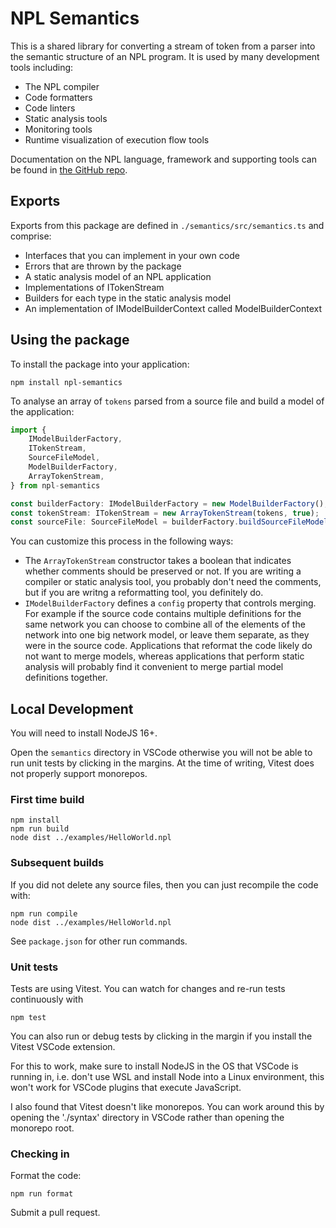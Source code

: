 # NPL Semantics

This is a shared library for converting a stream of token from a parser into the semantic structure of an NPL program. It is used by many development tools including:

-   The NPL compiler
-   Code formatters
-   Code linters
-   Static analysis tools
-   Monitoring tools
-   Runtime visualization of execution flow tools

Documentation on the NPL language, framework and supporting tools can be found in [the GitHub repo](https://github.com/Bikeman868/NPL).

## Exports

Exports from this package are defined in `./semantics/src/semantics.ts` and comprise:

-   Interfaces that you can implement in your own code
-   Errors that are thrown by the package
-   A static analysis model of an NPL application
-   Implementations of ITokenStream
-   Builders for each type in the static analysis model
-   An implementation of IModelBuilderContext called ModelBuilderContext

## Using the package

To install the package into your application:

```shell
npm install npl-semantics
```

To analyse an array of `tokens` parsed from a source file and build a model of the application:

```typescript
import {
    IModelBuilderFactory,
    ITokenStream,
    SourceFileModel,
    ModelBuilderFactory,
    ArrayTokenStream,
} from npl-semantics

const builderFactory: IModelBuilderFactory = new ModelBuilderFactory();
const tokenStream: ITokenStream = new ArrayTokenStream(tokens, true);
const sourceFile: SourceFileModel = builderFactory.buildSourceFileModel(tokenStream);
```

You can customize this process in the following ways:

-   The `ArrayTokenStream` constructor takes a boolean that indicates whether comments should be preserved or not. If you are writing a compiler or static analysis tool, you probably don't need the comments, but if you are writng a reformatting tool, you definitely do.
-   `IModelBuilderFactory` defines a `config` property that controls merging. For example if the source code contains multiple definitions for the same network you can choose to combine all of the elements of the network into one big network model, or leave them separate, as they were in the source code. Applications that reformat the code likely
    do not want to merge models, whereas applications that perform static analysis will probably find it convenient to
    merge partial model definitions together.

## Local Development

You will need to install NodeJS 16+.

Open the `semantics` directory in VSCode otherwise you will not be able to run unit tests by clicking in the margins.
At the time of writing, Vitest does not properly support monorepos.

### First time build

```shell
npm install
npm run build
node dist ../examples/HelloWorld.npl
```

### Subsequent builds

If you did not delete any source files, then you can just recompile the code with:

```shell
npm run compile
node dist ../examples/HelloWorld.npl
```

See `package.json` for other run commands.

### Unit tests

Tests are using Vitest. You can watch for changes and re-run tests continuously with

```shell
npm test
```

You can also run or debug tests by clicking in the margin if you install the Vitest VSCode extension.

For this to work, make sure to install NodeJS in the OS that VSCode is running in, i.e. don't use WSL
and install Node into a Linux environment, this won't work for VSCode plugins that execute JavaScript.

I also found that Vitest doesn't like monorepos. You can work around this by opening the './syntax'
directory in VSCode rather than opening the monorepo root.

### Checking in

Format the code:

```shell
npm run format
```

Submit a pull request.
